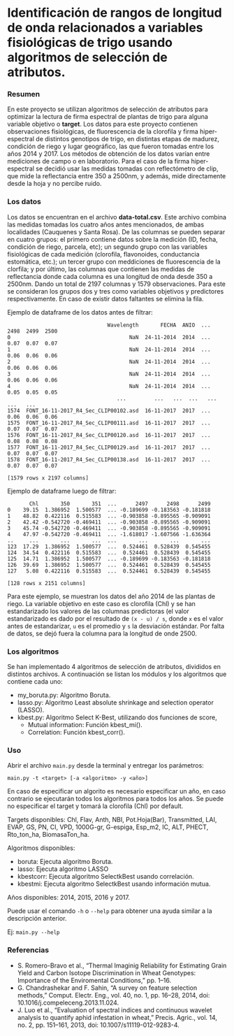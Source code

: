 # Identificación de rangos de longitud de onda relacionados a variables fisiológicas de trigo usando algoritmos de selección de atributos.

### Resumen
En este proyecto se utilizan algoritmos de selección de atributos para optimizar la lectura de firma espectral de plantas de trigo para alguna variable objetivo o **target**.
Los datos para este proyecto contienen observaciones fisiológicas, de fluorescencia de la clorofila y firma hiper-espectral de distintos genotipos de trigo, en distintas etapas de madurez, condición de riego y lugar geográfico, las que fueron tomadas entre los años 2014 y 2017. Los métodos de obtención de los datos varían entre mediciones de campo o en laboratorio. Para el caso de la firma hiper-espectral se decidió usar las medidas tomadas con reflectómetro de clip, que mide la reflectancia entre 350 a 2500nm, y además, mide directamente desde la hoja y no percibe ruido.


### Los datos
Los datos se encuentran en el archivo **data-total.csv**. Este archivo combina las medidas tomadas los cuatro años antes mencionados, de ambas localidades (Cauquenes y Santa Rosa). De las columnas se pueden separar en cuatro grupos: el primero contiene datos sobre la medición (ID, fecha, condición de riego, parcela, etc); un segundo grupo con las variables fisiológicas de cada medición (clorofila, flavonoides, conductancia estomática, etc.); un tercer grupo con meddiciones de fluorescencia de la clorfila; y por último, las columnas que contienen las medidas de reflectancia donde cada columna es una longitud de onda desde 350 a 2500nm. Dando un total de 2197 columnas y 1579 observaciones.
Para este se consideran los grupos dos y tres como variables objetivos y predictores respectivamente. En caso de existir datos faltantes se elimina la fila.

Ejemplo de dataframe de los datos antes de filtrar:

```
                                Wavelength       FECHA  ANIO  ...  2498  2499  2500
0                                      NaN  24-11-2014  2014  ...  0.07  0.07  0.07
1                                      NaN  24-11-2014  2014  ...  0.06  0.06  0.06
2                                      NaN  24-11-2014  2014  ...  0.06  0.06  0.06
3                                      NaN  24-11-2014  2014  ...  0.06  0.06  0.06
4                                      NaN  24-11-2014  2014  ...  0.05  0.05  0.05
                                   ...         ...   ...  ...   ...   ...   ...
1574  FONT_16-11-2017_R4_Sec_CLIP00102.asd  16-11-2017  2017  ...  0.06  0.06  0.06
1575  FONT_16-11-2017_R4_Sec_CLIP00111.asd  16-11-2017  2017  ...  0.07  0.07  0.07
1576  FONT_16-11-2017_R4_Sec_CLIP00120.asd  16-11-2017  2017  ...  0.08  0.08  0.08
1577  FONT_16-11-2017_R4_Sec_CLIP00129.asd  16-11-2017  2017  ...  0.07  0.07  0.07
1578  FONT_16-11-2017_R4_Sec_CLIP00138.asd  16-11-2017  2017  ...  0.07  0.07  0.07

[1579 rows x 2197 columns]
```
Ejemplo de dataframe luego de filtrar:

```
       Chl       350       351  ...      2497      2498      2499
0    39.15  1.386952  1.500577  ... -0.189699 -0.183563 -0.181818
1    48.82  0.422116  0.515583  ... -0.903858 -0.895565 -0.909091
2    42.42 -0.542720 -0.469411  ... -0.903858 -0.895565 -0.909091
3    45.74 -0.542720 -0.469411  ... -0.903858 -0.895565 -0.909091
4    47.97 -0.542720 -0.469411  ... -1.618017 -1.607566 -1.636364
..     ...       ...       ...  ...       ...       ...       ...
123  17.29  1.386952  1.500577  ...  0.524461  0.528439  0.545455
124  34.54  0.422116  0.515583  ...  0.524461  0.528439  0.545455
125  14.71  1.386952  1.500577  ... -0.189699 -0.183563 -0.181818
126  39.69  1.386952  1.500577  ...  0.524461  0.528439  0.545455
127   5.08  0.422116  0.515583  ...  0.524461  0.528439  0.545455

[128 rows x 2151 columns]
```
Para este ejemplo, se muestran los datos del año 2014 de las plantas de riego. La variable objetivo en este caso es clorofila (Chl) y se han estandarizado los valores de las columnas predictoras (el valor estandarizado es dado por el resultado de `(x - u) / s`, donde `x` es el valor antes de estandarizar, `u` es el promedio y `s` la desviación estándar. Por falta de datos, se dejó fuera la columna para la longitud de onde 2500.


### Los algoritmos
Se han implementado 4 algoritmos de selección de atributos, divididos en distintos archivos. A continuación se listan los módulos y los algoritmos que contiene cada uno:
* my_boruta.py: Algoritmo Boruta.
* lasso.py: Algoritmo Least absolute shrinkage and selection operator (LASSO).
* kbest.py: Algoritmo Select K-Best, utilizando dos funciones de score,
  * Mutual information: Función kbest_mi().
  * Correlation: Función kbest_corr().

### Uso
Abrir el archivo `main.py` desde la terminal y entregar los parámetros:

```main.py -t <target> [-a <algoritmo> -y <año>]```

En caso de especificar un algorito es necesario especificar un año, en caso contrario se ejecutarán todos los algoritmos para todos los años. Se puede no especificar el target y tomará la clorofila (Chl) por default.

Targets disponibles: Chl, Flav, Anth, NBI, Pot.Hoja(Bar), Transmitted, LAI, EVAP, GS, PN, CI, VPD, 1000G-gr, G-espiga, Esp_m2, IC, ALT, PHECT, Rto_ton_ha, BiomasaTon_ha.

Algoritmos disponibles: 
* boruta: Ejecuta algoritmo Boruta.
* lasso: Ejecuta algoritmo LASSO
* kbestcorr: Ejecuta algoritmo SelectkBest usando correlación.
* kbestmi: Ejecuta algoritmo SelectkBest usando información mutua.

Años disponibles: 2014, 2015, 2016 y 2017.

Puede usar el comando `-h` o `--help` para obtener una ayuda similar a la descripción anterior.

Ej: `main.py --help`

### Referencias
* S. Romero-Bravo et al., “Thermal Imaginig Reliability for Estimating Grain Yield and Carbon Isotope Discrimination in Wheat Genotypes: Importance of the Enviromental Conditions,” pp. 1–16.
* G. Chandrashekar and F. Sahin, “A survey on feature selection methods,” Comput. Electr. Eng., vol. 40, no. 1, pp. 16–28, 2014, doi: 10.1016/j.compeleceng.2013.11.024.
* J. Luo et al., “Evaluation of spectral indices and continuous wavelet analysis to quantify aphid infestation in wheat,” Precis. Agric., vol. 14, no. 2, pp. 151–161, 2013, doi: 10.1007/s11119-012-9283-4.
